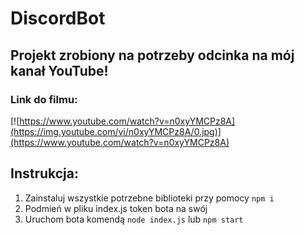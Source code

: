 # DiscordBot

## Projekt zrobiony na potrzeby odcinka na mój kanał YouTube!

### Link do filmu:
[![https://www.youtube.com/watch?v=n0xyYMCPz8A](https://img.youtube.com/vi/n0xyYMCPz8A/0.jpg)](https://www.youtube.com/watch?v=n0xyYMCPz8A)


## Instrukcja:
1. Zainstaluj wszystkie potrzebne biblioteki przy pomocy `npm i`
2. Podmień w pliku index.js token bota na swój
2. Uruchom bota komendą `node index.js` lub `npm start`

